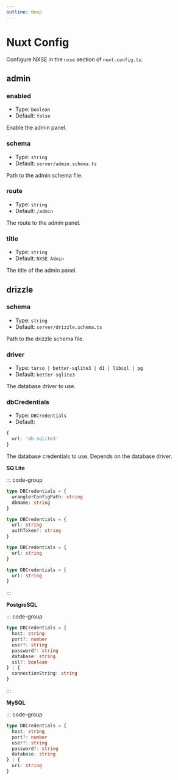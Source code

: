 ```yaml
---
outline: deep
---
```


# Nuxt Config

Configure NXSE in the `nxse` section of `nuxt.config.ts`:

## admin

### enabled

- Type: `boolean`
- Default: `false`

Enable the admin panel.

### schema

- Type: `string`
- Default: `server/admin.schema.ts`

Path to the admin schema file.

### route

- Type: `string`
- Default: `/admin`

The route to the admin panel.

### title

- Type: `string`
- Default: `NXSE Admin`

The title of the admin panel.

## drizzle

### schema

- Type: `string`
- Default: `server/drizzle.schema.ts`

Path to the drizzle schema file.

### driver

- Type: `turso | better-sqlite3 | d1 | libsql | pg`
- Default: `better-sqlite3`

The database driver to use.

### dbCredentials

- Type: `DBCredentials`
- Default:

```ts
{
  url: 'db.sqlite3'
}
```

The database credentials to use. Depends on the database driver.

**SQ Lite**

::: code-group

```ts [d1]
type DBCredentials = {
  wranglerConfigPath: string
  dbName: string
}
```

```ts [turso]
type DBCredentials = {
  url: string
  authToken?: string
}
```

```ts [better-sqlite3]
type DBCredentials = {
  url: string
}
```

```ts [libsql]
type DBCredentials = {
  url: string
}
```

:::

**PostgreSQL**

::: code-group

```ts [pg]
type DBCredentials = {
  host: string
  port?: number
  user?: string
  password?: string
  database: string
  ssl?: boolean
} | {
  connectionString: string
}
```

:::

**MySQL**

::: code-group

```ts [mysql2]
type DBCredentials = {
  host: string
  port?: number
  user?: string
  password?: string
  database: string
} | {
  uri: string
}
```
